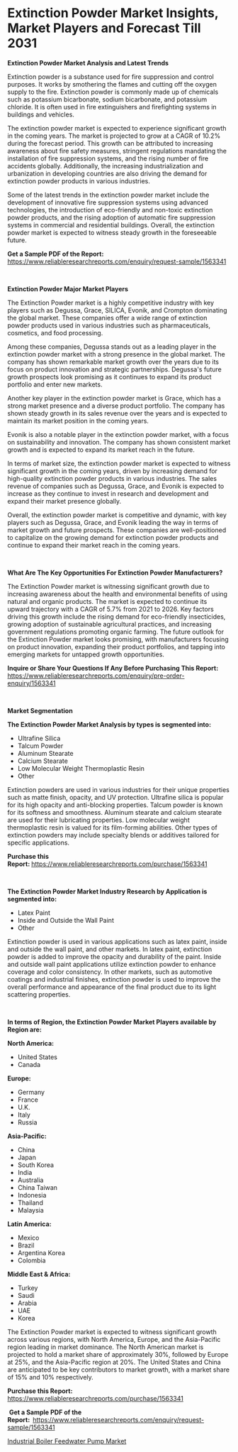<p><h1>Extinction Powder Market Insights, Market Players and Forecast Till 2031</h1></p><p><strong>Extinction Powder Market Analysis and Latest Trends</strong></p>
<p><p>Extinction powder is a substance used for fire suppression and control purposes. It works by smothering the flames and cutting off the oxygen supply to the fire. Extinction powder is commonly made up of chemicals such as potassium bicarbonate, sodium bicarbonate, and potassium chloride. It is often used in fire extinguishers and firefighting systems in buildings and vehicles.</p><p>The extinction powder market is expected to experience significant growth in the coming years. The market is projected to grow at a CAGR of 10.2% during the forecast period. This growth can be attributed to increasing awareness about fire safety measures, stringent regulations mandating the installation of fire suppression systems, and the rising number of fire accidents globally. Additionally, the increasing industrialization and urbanization in developing countries are also driving the demand for extinction powder products in various industries.</p><p>Some of the latest trends in the extinction powder market include the development of innovative fire suppression systems using advanced technologies, the introduction of eco-friendly and non-toxic extinction powder products, and the rising adoption of automatic fire suppression systems in commercial and residential buildings. Overall, the extinction powder market is expected to witness steady growth in the foreseeable future.</p></p>
<p><strong>Get a Sample PDF of the Report:&nbsp;</strong> <a href="https://www.reliableresearchreports.com/enquiry/request-sample/1563341">https://www.reliableresearchreports.com/enquiry/request-sample/1563341</a></p>
<p>&nbsp;</p>
<p><strong>Extinction Powder Major Market Players</strong></p>
<p><p>The Extinction Powder market is a highly competitive industry with key players such as Degussa, Grace, SILICA, Evonik, and Crompton dominating the global market. These companies offer a wide range of extinction powder products used in various industries such as pharmaceuticals, cosmetics, and food processing.</p><p>Among these companies, Degussa stands out as a leading player in the extinction powder market with a strong presence in the global market. The company has shown remarkable market growth over the years due to its focus on product innovation and strategic partnerships. Degussa's future growth prospects look promising as it continues to expand its product portfolio and enter new markets.</p><p>Another key player in the extinction powder market is Grace, which has a strong market presence and a diverse product portfolio. The company has shown steady growth in its sales revenue over the years and is expected to maintain its market position in the coming years.</p><p>Evonik is also a notable player in the extinction powder market, with a focus on sustainability and innovation. The company has shown consistent market growth and is expected to expand its market reach in the future.</p><p>In terms of market size, the extinction powder market is expected to witness significant growth in the coming years, driven by increasing demand for high-quality extinction powder products in various industries. The sales revenue of companies such as Degussa, Grace, and Evonik is expected to increase as they continue to invest in research and development and expand their market presence globally.</p><p>Overall, the extinction powder market is competitive and dynamic, with key players such as Degussa, Grace, and Evonik leading the way in terms of market growth and future prospects. These companies are well-positioned to capitalize on the growing demand for extinction powder products and continue to expand their market reach in the coming years.</p></p>
<p>&nbsp;</p>
<p><strong>What Are The Key Opportunities For Extinction Powder Manufacturers?</strong></p>
<p><p>The Extinction Powder market is witnessing significant growth due to increasing awareness about the health and environmental benefits of using natural and organic products. The market is expected to continue its upward trajectory with a CAGR of 5.7% from 2021 to 2026. Key factors driving this growth include the rising demand for eco-friendly insecticides, growing adoption of sustainable agricultural practices, and increasing government regulations promoting organic farming. The future outlook for the Extinction Powder market looks promising, with manufacturers focusing on product innovation, expanding their product portfolios, and tapping into emerging markets for untapped growth opportunities.</p></p>
<p><strong>Inquire or Share Your Questions If Any Before Purchasing This Report:</strong> <a href="https://www.reliableresearchreports.com/enquiry/pre-order-enquiry/1563341">https://www.reliableresearchreports.com/enquiry/pre-order-enquiry/1563341</a></p>
<p>&nbsp;</p>
<p><strong>Market Segmentation</strong></p>
<p><strong>The Extinction Powder Market Analysis by types is segmented into:</strong></p>
<p><ul><li>Ultrafine Silica</li><li>Talcum Powder</li><li>Aluminum Stearate</li><li>Calcium Stearate</li><li>Low Molecular Weight Thermoplastic Resin</li><li>Other</li></ul></p>
<p><p>Extinction powders are used in various industries for their unique properties such as matte finish, opacity, and UV protection. Ultrafine silica is popular for its high opacity and anti-blocking properties. Talcum powder is known for its softness and smoothness. Aluminum stearate and calcium stearate are used for their lubricating properties. Low molecular weight thermoplastic resin is valued for its film-forming abilities. Other types of extinction powders may include specialty blends or additives tailored for specific applications.</p></p>
<p><strong>Purchase this Report:&nbsp;</strong><a href="https://www.reliableresearchreports.com/purchase/1563341">https://www.reliableresearchreports.com/purchase/1563341</a></p>
<p>&nbsp;</p>
<p><strong>The Extinction Powder Market Industry Research by Application is segmented into:</strong></p>
<p><ul><li>Latex Paint</li><li>Inside and Outside the Wall Paint</li><li>Other</li></ul></p>
<p><p>Extinction powder is used in various applications such as latex paint, inside and outside the wall paint, and other markets. In latex paint, extinction powder is added to improve the opacity and durability of the paint. Inside and outside wall paint applications utilize extinction powder to enhance coverage and color consistency. In other markets, such as automotive coatings and industrial finishes, extinction powder is used to improve the overall performance and appearance of the final product due to its light scattering properties.</p></p>
<p>&nbsp;</p>
<p><strong>In terms of Region, the Extinction Powder Market Players available by Region are:</strong></p>
<p>
    <p> <strong> North America: </strong>
        <ul>
            <li>United States</li>
            <li>Canada</li>
        </ul>
        </p> 
    <p> <strong> Europe: </strong>
        <ul>
            <li>Germany</li>
            <li>France</li>
            <li>U.K.</li>
            <li>Italy</li>
            <li>Russia</li>
        </ul>
        </p> 
    <p> <strong> Asia-Pacific: </strong>
        <ul>
            <li>China</li>
            <li>Japan</li>
            <li>South Korea</li>
            <li>India</li>
            <li>Australia</li>
            <li>China Taiwan</li>
            <li>Indonesia</li>
            <li>Thailand</li>
            <li>Malaysia</li>
        </ul>
        </p> 
    <p> <strong> Latin America: </strong>
        <ul>
            <li>Mexico</li>
            <li>Brazil</li>
            <li>Argentina Korea</li>
            <li>Colombia</li>
        </ul>
        </p> 
    <p> <strong> Middle East & Africa: </strong>
        <ul>
            <li>Turkey</li>
            <li>Saudi</li>
            <li>Arabia</li>
            <li>UAE</li>
            <li>Korea</li>
        </ul>
    </p>
    </p>
<p><p>The Extinction Powder market is expected to witness significant growth across various regions, with North America, Europe, and the Asia-Pacific region leading in market dominance. The North American market is projected to hold a market share of approximately 30%, followed by Europe at 25%, and the Asia-Pacific region at 20%. The United States and China are anticipated to be key contributors to market growth, with a market share of 15% and 10% respectively.</p></p>
<p><strong>Purchase this Report: </strong><a href="https://www.reliableresearchreports.com/purchase/1563341">https://www.reliableresearchreports.com/purchase/1563341</a></p>
<p>&nbsp;<strong>Get a Sample PDF of the Report:&nbsp;&nbsp;</strong><a href="https://www.reliableresearchreports.com/enquiry/request-sample/1563341">https://www.reliableresearchreports.com/enquiry/request-sample/1563341</a></p>
<p><strong></strong></p>
<p><p><a href="https://carnation-joke-41f.notion.site/Industrial-Boiler-Feedwater-Pump-Market-Analysis-and-Market-Size-Global-Industry-Overview-Market-S-d4e3247a0f254a42bf33a43076a72501">Industrial Boiler Feedwater Pump Market</a></p></p>